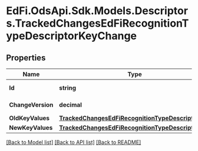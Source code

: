 # EdFi.OdsApi.Sdk.Models.Descriptors.TrackedChangesEdFiRecognitionTypeDescriptorKeyChange

## Properties

Name | Type | Description | Notes
------------ | ------------- | ------------- | -------------
**Id** | **string** | Resource identifier | [optional] 
**ChangeVersion** | **decimal** | Change version | [optional] 
**OldKeyValues** | [**TrackedChangesEdFiRecognitionTypeDescriptorKey**](TrackedChangesEdFiRecognitionTypeDescriptorKey.md) |  | [optional] 
**NewKeyValues** | [**TrackedChangesEdFiRecognitionTypeDescriptorKey**](TrackedChangesEdFiRecognitionTypeDescriptorKey.md) |  | [optional] 

[[Back to Model list]](../README.md#documentation-for-models) [[Back to API list]](../README.md#documentation-for-api-endpoints) [[Back to README]](../README.md)

